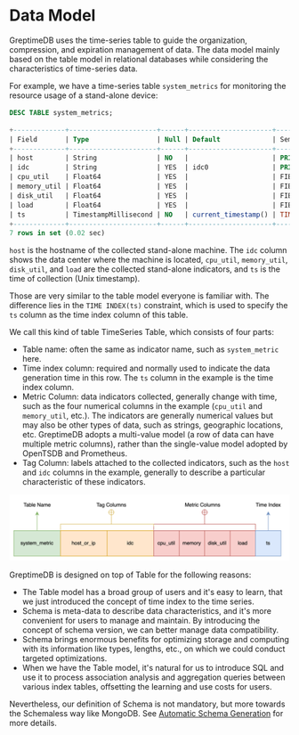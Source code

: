 # Data Model

GreptimeDB uses the time-series table to guide the organization, compression, and expiration management of data.
The data model mainly based on the table model in relational databases while considering the characteristics of time-series data.

For example, we have a time-series table `system_metrics` for monitoring the resource usage of a stand-alone device:

```sql
DESC TABLE system_metrics;
```

```sql
+-------------+----------------------+------+---------------------+---------------+
| Field       | Type                 | Null | Default             | Semantic Type |
+-------------+----------------------+------+---------------------+---------------+
| host        | String               | NO   |                     | PRIMARY KEY   |
| idc         | String               | YES  | idc0                | PRIMARY KEY   |
| cpu_util    | Float64              | YES  |                     | FIELD         |
| memory_util | Float64              | YES  |                     | FIELD         |
| disk_util   | Float64              | YES  |                     | FIELD         |
| load        | Float64              | YES  |                     | FIELD         |
| ts          | TimestampMillisecond | NO   | current_timestamp() | TIME INDEX    |
+-------------+----------------------+------+---------------------+---------------+
7 rows in set (0.02 sec)
```


`host` is the hostname of the collected stand-alone machine. The `idc` column shows the data center where the machine is located, `cpu_util`, `memory_util`, `disk_util`, and `load` are the collected stand-alone indicators, and `ts` is the time of collection (Unix timestamp).

Those are very similar to the table model everyone is familiar with. The difference lies in the `TIME INDEX(ts)` constraint, which is used to specify the `ts` column as the time index column of this table.

We call this kind of table TimeSeries Table, which consists of four parts:

- Table name: often the same as indicator name, such as `system_metric` here.
- Time index column: required and normally used to indicate the data generation time in this row. The `ts` column in the example is the time index column.
- Metric Column: data indicators collected, generally change with time, such as the four numerical columns in the example (`cpu_util` and `memory_util`, etc.). The indicators are generally numerical values but may also be other types of data, such as strings, geographic locations, etc. GreptimeDB adopts a multi-value model (a row of data can have multiple metric columns), rather than the single-value model adopted by OpenTSDB and Prometheus.
- Tag Column: labels attached to the collected indicators, such as the `host` and `idc` columns in the example, generally to describe a particular characteristic of these indicators.


![time-series-table-model](../../public/time-series-table-model.png)

GreptimeDB is designed on top of Table for the following reasons:

- The Table model has a broad group of users and it's easy to learn, that we just introduced the concept of time index to the time series.
- Schema is meta-data to describe data characteristics, and it's more convenient for users to manage and maintain. By introducing the concept of schema version, we can better manage data compatibility.
- Schema brings enormous benefits for optimizing storage and computing with its information like types, lengths, etc., on which we could conduct targeted optimizations.
- When we have the Table model, it's natural for us to introduce SQL and use it to process association analysis and aggregation queries between various index tables, offsetting the learning and use costs for users.

Nevertheless, our definition of Schema is not mandatory, but more towards the Schemaless way like MongoDB. See [Automatic Schema Generation](../write-data/overview.md#automatic-schema-generation) for more details.
